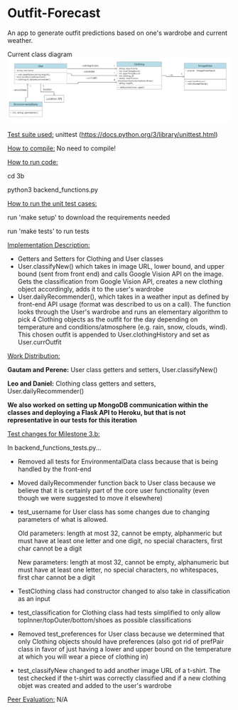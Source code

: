# Outfit-Forecast

An app to generate outfit predictions based on one's wardrobe and current weather.

Current class diagram
![Class Diagram](class-diagrams/updatedClassDiagram3.png)

<ins>Test suite used:</ins> unittest (https://docs.python.org/3/library/unittest.html)

<ins>How to compile:</ins> No need to compile!

<ins>How to run code:</ins>

cd 3b

python3 backend_functions.py

<ins>How to run the unit test cases:</ins>

run 'make setup' to download the requirements needed

run 'make tests' to run tests

<ins>Implementation Description:</ins>

- Getters and Setters for Clothing and User classes
- User.classifyNew() which takes in image URL, lower bound, and upper bound (sent from front end) and calls Google Vision API on the image. Gets the classification from Google Vision API, creates a new clothing object accordingly, adds it to the user's wardrobe
- User.dailyRecommender(), which takes in a weather input as defined by front-end API usage (format was described to us on a call). The function looks through the User's wardrobe and runs an elementary algorithm to pick 4 Clothing objects as the outfit for the day depending on temperature and conditions/atmosphere (e.g. rain, snow, clouds, wind). This chosen outfit is appended to User.clothingHistory and set as User.currOutfit

<ins>Work Distribution:</ins>

<b>Gautam and Perene:</b> User class getters and setters, User.classifyNew()

<b>Leo and Daniel:</b> Clothing class getters and setters, User.dailyRecommender()

<b>We also worked on setting up MongoDB communication within the classes and deploying a Flask API to Heroku, but that is not representative in our tests for this iteration</b>

<ins>Test changes for Milestone 3.b:</ins>

In backend_functions_tests.py...

- Removed all tests for EnvironmentalData class because that is being handled by the front-end
- Moved dailyRecommender function back to User class because we believe that it is certainly part of the core user functionality (even though we were suggested to move it elsewhere)
- test_username for User class has some changes due to changing parameters of what is allowed.

  Old parameters: length at most 32, cannot be empty, alphanmeric but must have at least one letter and one digit, no special characters, first char cannot be a digit
  
  New parameters: length at most 32, cannot be empty, alphanumeric but must have at least one letter, no special characters, no whitespaces, first char cannot be a digit
  
- TestClothing class had constructor changed to also take in classification as an input
- test_classification for Clothing class had tests simplified to only allow topInner/topOuter/bottom/shoes as possible classifications
- Removed test_preferences for User class because we determined that only Clothing objects should have preferences (also got rid of prefPair class in favor of just having a lower and upper bound on the temperature at which you will wear a piece of clothing in)
- test_classifyNew changed to add another image URL of a t-shirt. The test checked if the t-shirt was correctly classified and if a new clothing objet was created and added to the user's wardrobe

<ins>Peer Evaluation:</ins> N/A
